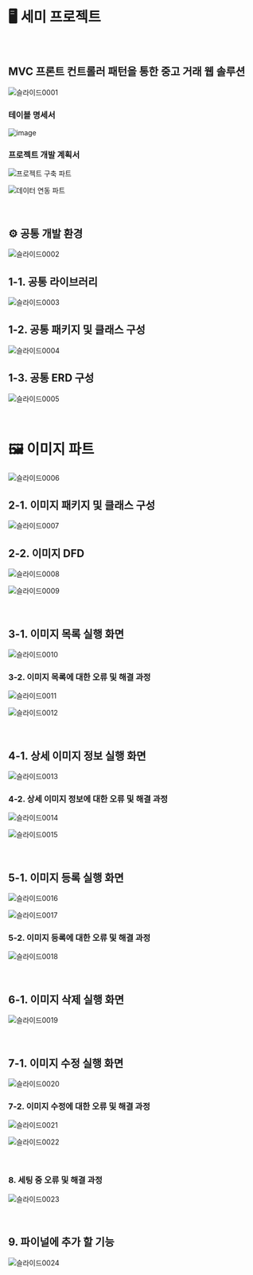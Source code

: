 # 🖥️ 세미 프로젝트 
<br/>

## MVC 프론트 컨트롤러 패턴을 통한 중고 거래 웹 솔루션
![슬라이드0001](https://github.com/shinjyun/SamImg/assets/147064251/21b841c6-cf14-490a-947a-be783a547540)

### 테이블 명세서
![image](https://github.com/shinjyun/SamImg/assets/147064251/2561ec9a-90e0-4876-948a-5e89866c5001)

### 프로젝트 개발 계획서
![프로젝트 구축 파트](https://github.com/shinjyun/SamImg/assets/147064251/4dfabd25-e0ac-4607-bc49-427a3a369733)

![데이터 연동 파트](https://github.com/shinjyun/SamImg/assets/147064251/08fd57f6-1dad-4891-8a27-e63ea53815c1)

<br/>

## ⚙️ 공통 개발 환경
![슬라이드0002](https://github.com/shinjyun/SamImg/assets/147064251/b86ab980-3e3b-4c1d-bf91-c1d35e52f73d)

## 1-1. 공통 라이브러리
![슬라이드0003](https://github.com/shinjyun/SamImg/assets/147064251/211ae119-2549-4c8d-8eb1-3123fc75dfd2)

## 1-2. 공통 패키지 및 클래스 구성
![슬라이드0004](https://github.com/shinjyun/SamImg/assets/147064251/d89fd287-e4c7-4d65-abb0-6df9d04e96d6)

## 1-3. 공통 ERD 구성
![슬라이드0005](https://github.com/shinjyun/SamImg/assets/147064251/aa62bacd-3bc0-400e-9e5a-ff9cccd2674f)

<br/>

# 🖼️ 이미지 파트
![슬라이드0006](https://github.com/shinjyun/SamImg/assets/147064251/42c11d6a-17f4-4b32-90f4-a59d2c51ad7d)

## 2-1. 이미지 패키지 및 클래스 구성
![슬라이드0007](https://github.com/shinjyun/SamImg/assets/147064251/35ffc9a9-3ad4-4a19-bcc3-b3f545499768)

## 2-2. 이미지 DFD
![슬라이드0008](https://github.com/shinjyun/SamImg/assets/147064251/7fadd215-ee66-42f2-8c85-f6f43b25cf10)

![슬라이드0009](https://github.com/shinjyun/SamImg/assets/147064251/27e8c848-2566-40d6-9351-86aca8136986)

<br/>

## 3-1. 이미지 목록 실행 화면
![슬라이드0010](https://github.com/shinjyun/SamImg/assets/147064251/e8a04b08-9144-4eec-9160-a4f18119c3ce)

### 3-2. 이미지 목록에 대한 오류 및 해결 과정
![슬라이드0011](https://github.com/shinjyun/SamImg/assets/147064251/80201aae-ee35-4d1c-a5a9-24d6927022d3)

![슬라이드0012](https://github.com/shinjyun/SamImg/assets/147064251/edcab0ab-d05f-4611-a174-2dfcab7d3364)

<br/>

## 4-1. 상세 이미지 정보 실행 화면
![슬라이드0013](https://github.com/shinjyun/SamImg/assets/147064251/3a357452-73a9-4901-bb66-e57b8f6a899a)

### 4-2. 상세 이미지 정보에 대한 오류 및 해결 과정
![슬라이드0014](https://github.com/shinjyun/SamImg/assets/147064251/64d82986-4204-455a-b4dd-b936b29659f4)

![슬라이드0015](https://github.com/shinjyun/SamImg/assets/147064251/ff96370f-6594-40e4-b9e4-eb52dae3e27d)

<br/>

## 5-1. 이미지 등록 실행 화면
![슬라이드0016](https://github.com/shinjyun/SamImg/assets/147064251/09fb9079-1f09-4576-bb79-e468f908cbd5)

![슬라이드0017](https://github.com/shinjyun/SamImg/assets/147064251/3f12fe20-ec25-4e52-9cb8-3aaa67139cec)

### 5-2. 이미지 등록에 대한 오류 및 해결 과정
![슬라이드0018](https://github.com/shinjyun/SamImg/assets/147064251/b40254ad-201d-4206-82bc-748f72d0e3c6)

<br/>

## 6-1. 이미지 삭제 실행 화면
![슬라이드0019](https://github.com/shinjyun/SamImg/assets/147064251/8c45bfbb-c17f-4342-bc0f-15f1860feef7)

<br/>

## 7-1. 이미지 수정 실행 화면
![슬라이드0020](https://github.com/shinjyun/SamImg/assets/147064251/17b2db1e-2c9a-4924-8bc6-124b9e35e21e)

### 7-2. 이미지 수정에 대한 오류 및 해결 과정
![슬라이드0021](https://github.com/shinjyun/SamImg/assets/147064251/f79a3b8e-f8b0-435d-8632-05b4d2b9b5c3)

![슬라이드0022](https://github.com/shinjyun/SamImg/assets/147064251/58b33d47-60b1-41a9-815e-ba7eb29f02a4)

<br/>

### 8. 세팅 중 오류 및 해결 과정
![슬라이드0023](https://github.com/shinjyun/SamImg/assets/147064251/51ab8977-9351-4d8d-b7b2-6ca26f0857f5)

<br/>

## 9. 파이널에 추가 할 기능
![슬라이드0024](https://github.com/shinjyun/SamImg/assets/147064251/36943bde-7524-4b5c-85e5-5b6831a378ce)
